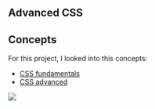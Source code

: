 ## Advanced CSS
## Concepts
For this project, I looked into this concepts:

- [CSS fundamentals](https://intranet.hbtn.io/concepts/140)
- [CSS advanced](https://intranet.hbtn.io/concepts/205)

![](https://stuvera.com/wp-content/uploads/2018/07/advanced-css-concepts.jpg)
